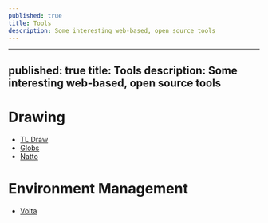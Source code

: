 ```yaml
---
published: true
title: Tools
description: Some interesting web-based, open source tools
---
```


---
published: true
title: Tools
description: Some interesting web-based, open source tools
---

# Drawing

- [TL Draw](https://www.tldraw.com)
- [Globs](https://globs.design)
- [Natto](https://natto.dev)

# Environment Management

- [Volta](https://volta.sh/)
